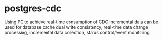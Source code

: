 # postgres-cdc
Using PG to achieve real-time consumption of CDC incremental data can be used for database cache dual write consistency, real-time data change processing, incremental data collection, status control/event monitoring

